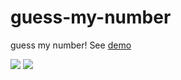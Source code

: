 # guess-my-number
guess my number!
See [demo](https://shakiba-vakili.github.io/Responsive-Dashboard/)

<img src='img/01.png'>
<img src='img/02.png'>
